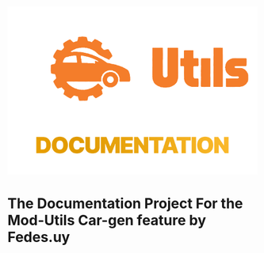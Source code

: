 ![Image](Media/Logo.png)


# The Documentation Project For the Mod-Utils Car-gen feature by Fedes.uy

